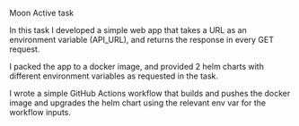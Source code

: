 Moon Active task

In this task I developed a simple web app that takes a URL as an environment variable (API_URL), and returns the response in every GET request.

I packed the app to a docker image, and provided 2 helm charts with different environment variables as requested in the task.

I wrote a simple GitHub Actions workflow that builds and pushes the docker image and upgrades the helm chart using the relevant env var for the workflow inputs.
